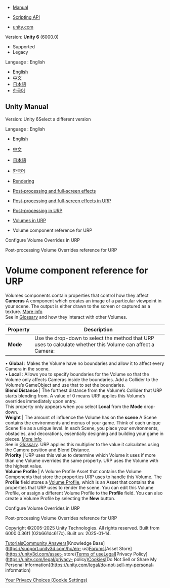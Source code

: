 [](https://docs.unity3d.com)

  * [Manual](../Manual/index.html)
  * [Scripting API](../ScriptReference/index.html)

  * [unity.com](https://unity.com/)

Version: **Unity 6** (6000.0)

  * Supported
  * Legacy

Language : English

  * [English](/Manual/urp/volume-component-reference.html)
  * [中文](/cn/current/Manual/urp/volume-component-reference.html)
  * [日本語](/ja/current/Manual/urp/volume-component-reference.html)
  * [한국어](/kr/current/Manual/urp/volume-component-reference.html)

[](https://docs.unity3d.com)

## Unity Manual

Version: Unity 6Select a different version

Language : English

  * [English](/Manual/urp/volume-component-reference.html)
  * [中文](/cn/current/Manual/urp/volume-component-reference.html)
  * [日本語](/ja/current/Manual/urp/volume-component-reference.html)
  * [한국어](/kr/current/Manual/urp/volume-component-reference.html)

  * [Rendering](../rendering-and-post-processing.html)
  * [Post-processing and full-screen effects](../post-processing-and-full-screen-effects.html)
  * [Post-processing and full-screen effects in URP](../urp/post-processing-and-full-screen-effects-urp.html)
  * [Post-processing in URP](../urp/post-processing-in-urp.html)
  * [Volumes in URP](../urp/volumes-landing-page.html)
  * Volume component reference for URP

[](../urp/VolumeOverrides.html)

Configure Volume Overrides in URP

[](../urp/EffectList.html)

Post-processing Volume Overrides reference for URP

# Volume component reference for URP

Volumes components contain properties that control how they affect **Cameras**
A component which creates an image of a particular viewpoint in your scene.
The output is either drawn to the screen or captured as a texture. [More
info](../CamerasOverview.html)  
See in [Glossary](../Glossary.html#Camera) and how they interact with other
Volumes.

Property | Description  
---|---  
**Mode** | Use the drop-down to select the method that URP uses to calculate whether this Volume can affect a Camera:  
• **Global** : Makes the Volume have no boundaries and allow it to affect
every Camera in the scene.  
• **Local** : Allows you to specify boundaries for the Volume so that the
Volume only affects Cameras inside the boundaries. Add a Collider to the
Volume’s GameObject and use that to set the boundaries.  
**Blend Distance** | The furthest distance from the Volume’s Collider that URP starts blending from. A value of 0 means URP applies this Volume’s overrides immediately upon entry.  
This property only appears when you select **Local** from the **Mode** drop-
down.  
**Weight** | The amount of influence the Volume has on the **scene** A Scene contains the environments and menus of your game. Think of each unique Scene file as a unique level. In each Scene, you place your environments, obstacles, and decorations, essentially designing and building your game in pieces. [More info](../CreatingScenes.html)  
See in [Glossary](../Glossary.html#Scene). URP applies this multiplier to the
value it calculates using the Camera position and Blend Distance.  
**Priority** | URP uses this value to determine which Volume it uses if more than one Volume overrides the same property. URP uses the Volume with the highest value.  
**Volume Profile** | A Volume Profile Asset that contains the Volume Components that store the properties URP uses to handle this Volume. The **Profile** field stores a [Volume Profile](Volume-Profile.html), which is an Asset that contains the properties that URP uses to render the scene. You can edit this Volume Profile, or assign a different Volume Profile to the **Profile** field. You can also create a Volume Profile by selecting the **New** button.  
  
[](../urp/VolumeOverrides.html)

Configure Volume Overrides in URP

[](../urp/EffectList.html)

Post-processing Volume Overrides reference for URP

Copyright ©2005-2025 Unity Technologies. All rights reserved. Built from
6000.0.36f1 (02b661dc617c). Built on: 2025-01-14.

[Tutorials](https://learn.unity.com/)[Community
Answers](https://answers.unity3d.com)[Knowledge
Base](https://support.unity3d.com/hc/en-
us)[Forums](https://forum.unity3d.com)[Asset Store](https://unity3d.com/asset-
store)[Terms of
use](https://docs.unity3d.com/Manual/TermsOfUse.html)[Legal](https://unity.com/legal)[Privacy
Policy](https://unity.com/legal/privacy-
policy)[Cookies](https://unity.com/legal/cookie-policy)[Do Not Sell or Share
My Personal Information](https://unity.com/legal/do-not-sell-my-personal-
information)

[Your Privacy Choices (Cookie Settings)](javascript:void\(0\);)

